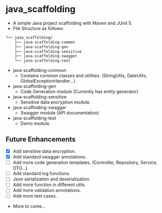 # java_scaffolding
* A simple Java project scaffolding with Maven and JUnit 5.
* File Structure as follows:
```markdown
└── java_scaffolding/
    ├── java-scaffolding-common
    ├── java-scaffolding-gen
    ├── java-scaffolding-sensitive
    ├── java-scaffolding-swagger
    └── java-scaffolding-test
```
* java-scaffolding-common
  * Contains common classes and utilities. (StringUtils, DateUtils, GlobalExceptionHandler...)
* java-scaffolding-gen
  * Code Generation module (Currently has entity generator)
* java-scaffolding-sensitive
  * Sensitive data encryption module. 
* java-scaffolding-swagger
  * Swagger module (API documentation)
* java-scaffolding-test
  * Demo module.

## Future Enhancements
- [x] Add sensitive data encryption. 
- [x] Add standard swagger annotations. 
- [ ] Add more code generation templates. (Controller, Repository, Service, DTO...)
- [ ] Add standard log functions.
- [ ] Json serialization and deserialization.
- [ ] Add more function in different utils.
- [ ] Add more validation annotations.
- [ ] Add more test cases.
* More to come...